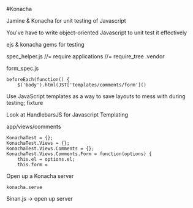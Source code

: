 #Konacha

Jamine & Konacha for unit testing of Javascript

You've have to write object-oriented Javascript to unit test it effectively

ejs & konacha gems for testing

spec_helper.js
//= require applications
//= require_tree .vendor

form_spec.js

	beforeEach(function() {
		$('body').html(JST['templates/comments/form']()
		
Use JavaScript templates as a way to save layouts to mess with during testing; fixture 

Look at HandlebarsJS for Javascript Templating

app/views/comments

	KonachaTest = {};
	KonachaTest.Views = {};
	KonachaTest.Views.Comments = {};
	KonachaTest.Views.Comments.Form = function(options) {
		this.el = options.el;
		this.form = 
		
Open up a Konacha server

	konacha.serve

Sinan.js -> open up server
